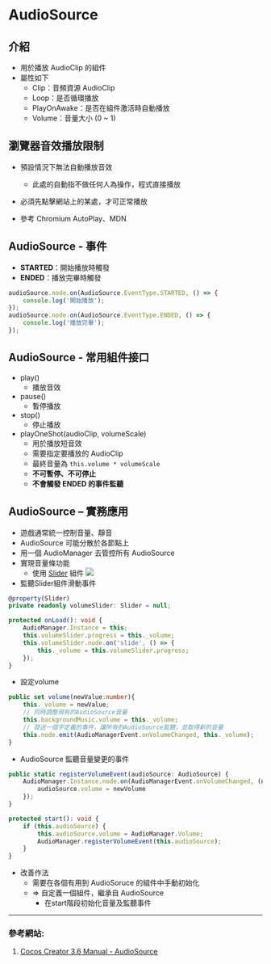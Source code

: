 # AudioSource

## 介紹
* 用於播放 AudioClip 的組件
* 屬性如下
    * Clip：音頻資源 AudioClip
    * Loop：是否循環播放
    * PlayOnAwake：是否在組件激活時自動播放
    * Volume：音量大小 (0 ~ 1)
## 瀏覽器音效播放限制
* 預設情況下無法自動播放音效
    * 此處的自動指不做任何人為操作，程式直接播放

* 必須先點擊網站上的某處，才可正常播放

* 參考 Chromium AutoPlay、MDN

## AudioSource - 事件
* **STARTED**：開始播放時觸發
* **ENDED**：播放完畢時觸發
``` ts
audioSource.node.on(AudioSource.EventType.STARTED, () => {
    console.log('開始播放');
});
audioSource.node.on(AudioSource.EventType.ENDED, () => {
    console.log('播放完畢');
});
```

## AudioSource - 常用組件接口
* play() 
    * 播放音效
* pause()
    * 暫停播放
* stop()
    * 停止播放
* playOneShot(audioClip, volumeScale)
    * 用於播放短音效
    * 需要指定要播放的 AudioClip
    * 最終音量為 `this.volume * volumeScale`
    * **不可暫停、不可停止**
    * **不會觸發 ENDED 的事件監聽**

## AudioSource – 實務應用
* 遊戲通常統一控制音量、靜音
* AudioSource 可能分散於各節點上
* 用一個 AudioManager 去管控所有 AudioSource
* 實現音量條功能
    * 使用 [Slider](/webgame-engine/cocos/common/slider) 組件
    ![](/webgame-engine/assets/audioSource/audioSource-1.gif)
* 監聽Slider組件滑動事件
``` ts
@property(Slider)
private readonly volumeSlider: Slider = null;

protected onLoad(): void {
    AudioManager.Instance = this;
    this.volumeSlider.progress = this._volume;
    this.volumeSlider.node.on('slide', () => {
        this._volume = this.volumeSlider.progress;
    });
}
```
* 設定volume
``` ts
public set volume(newValue:number){
    this._volume = newValue;
    // 同時調整現有的AudioSource音量
    this.backgroundMusic.volume = this._volume;
    // 發送一個字定義的事件，讓所有的AudioSource監聽，並取得新的音量
    this.node.emit(AudioManagerEvent.onVolumeChanged, this._volume);
}
```
* AudioSource 監聽音量變更的事件
``` ts
public static registerVolumeEvent(audioSource: AudioSource) {
    AudioManager.Instance.node.on(AudioManagerEvent.onVolumeChanged, (newVolume: number) => {
        audioSource.volume = newVolume
    });
}

protected start(): void {
    if (this.audioSource) {
        this.audioSource.volume = AudioManager.Volume;
        AudioManager.registerVolumeEvent(this.audioSource);
    }
}

```

* 改善作法
    * 需要在各個有用到 AudioSoruce 的組件中手動初始化
    * => 自定義一個組件，繼承自 AudioSource
        * 在start階段初始化音量及監聽事件

--- 

### 參考網站:
1. [Cocos Creator 3.6 Manual - AudioSource](https://docs.cocos.com/creator/3.6/manual/zh/audio-system/audiosource.html)